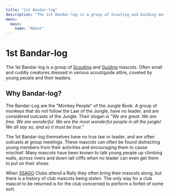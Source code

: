 ```yaml
---
title: "1st Bandar-log"
description: "The 1st Bandar-log is a group of Scouting and Guiding mascots."
menu:
  main:
    name: "About"
---
```

# 1st Bandar-log

The 1st Bandar-log is a group of [Scouting](https://scouts.org.uk/home/) and [Guiding](https://www.girlguiding.org.uk/) mascots. Often small and cuddly creatures dressed in various scout/guide attire, coveted by young people and their leaders.

## Why Bandar-log?

The Bandar-Log are the "Monkey People" of the Jungle Book.  A group of monkeys that do not follow the Law of the Jungle, have no leader, and are considered outcasts of the Jungle.  Their slogan is *"We are great. We are free. We are wonderful. We are the most wonderful people in all the jungle! We all say so, and so it must be true."*

The 1st Bandar-log themselves have no true law or leader, and are often outcasts at group meetings. These mascots can often be found distracting young members from their activities and encouraging them to cause mischief.  Many mascots have been known to talk young people up climbing walls, across rivers and down tall cliffs when no leader can even get them to put on their shoes.

When [SSAGO](https://www.ssago.org/) Clubs attend a Rally they often bring their mascots along, but there is a history of club mascots being stolen. The only way for a club mascot to be returned is for the club concerned to perform a forfeit of some sort.
